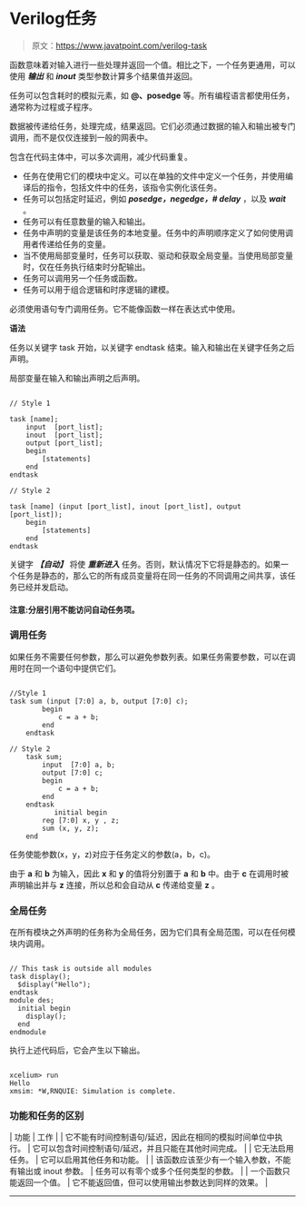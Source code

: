# Verilog任务

> 原文：<https://www.javatpoint.com/verilog-task>

函数意味着对输入进行一些处理并返回一个值。相比之下，一个任务更通用，可以使用 ***输出*** 和 ***inout*** 类型参数计算多个结果值并返回。

任务可以包含耗时的模拟元素，如 **@、posedge** 等。所有编程语言都使用任务，通常称为过程或子程序。

数据被传递给任务，处理完成，结果返回。它们必须通过数据的输入和输出被专门调用，而不是仅仅连接到一般的网表中。

包含在代码主体中，可以多次调用，减少代码重复。

*   任务在使用它们的模块中定义。可以在单独的文件中定义一个任务，并使用编译后的指令，包括文件中的任务，该指令实例化该任务。
*   任务可以包括定时延迟，例如 ***posedge，negedge，# delay*** ，以及 ***wait*** 。
*   任务可以有任意数量的输入和输出。
*   任务中声明的变量是该任务的本地变量。任务中的声明顺序定义了如何使用调用者传递给任务的变量。
*   当不使用局部变量时，任务可以获取、驱动和获取全局变量。当使用局部变量时，仅在任务执行结束时分配输出。
*   任务可以调用另一个任务或函数。
*   任务可以用于组合逻辑和时序逻辑的建模。

必须使用语句专门调用任务。它不能像函数一样在表达式中使用。

**语法**

任务以关键字 task 开始，以关键字 endtask 结束。输入和输出在关键字任务之后声明。

局部变量在输入和输出声明之后声明。

```

// Style 1

task [name];
	input  [port_list];
	inout  [port_list];
	output [port_list];
	begin
		[statements]
	end
endtask

// Style 2

task [name] (input [port_list], inout [port_list], output [port_list]);
	begin
		[statements]
	end
endtask

```

关键字 ***【自动】*** 将使 ***重新进入*** 任务。否则，默认情况下它将是静态的。如果一个任务是静态的，那么它的所有成员变量将在同一任务的不同调用之间共享，该任务已经并发启动。

#### 注意:分层引用不能访问自动任务项。

### 调用任务

如果任务不需要任何参数，那么可以避免参数列表。如果任务需要参数，可以在调用时在同一个语句中提供它们。

```

//Style 1
task sum (input [7:0] a, b, output [7:0] c);
		begin
			c = a + b;
		end
	endtask

// Style 2
	task sum;
		input  [7:0] a, b;
		output [7:0] c;
		begin
			c = a + b;
		end
	endtask
           initial begin
		reg [7:0] x, y , z;
		sum (x, y, z);
	end

```

任务使能参数(x，y，z)对应于任务定义的参数(a，b，c)。

由于 **a** 和 **b** 为输入，因此 **x** 和 **y** 的值将分别置于 **a** 和 **b** 中。由于 **c** 在调用时被声明输出并与 **z** 连接，所以总和会自动从 **c** 传递给变量 **z** 。

### 全局任务

在所有模块之外声明的任务称为全局任务，因为它们具有全局范围，可以在任何模块内调用。

```

// This task is outside all modules
task display();
  $display("Hello");
endtask
module des;
  initial begin
    display();
  end
endmodule

```

执行上述代码后，它会产生以下输出。

```

xcelium> run
Hello 
xmsim: *W,RNQUIE: Simulation is complete.

```

### 功能和任务的区别

| 功能 | 工作 |
| 它不能有时间控制语句/延迟，因此在相同的模拟时间单位中执行。 | 它可以包含时间控制语句/延迟，并且只能在其他时间完成。 |
| 它无法启用任务。 | 它可以启用其他任务和功能。 |
| 该函数应该至少有一个输入参数，不能有输出或 inout 参数。 | 任务可以有零个或多个任何类型的参数。 |
| 一个函数只能返回一个值。 | 它不能返回值，但可以使用输出参数达到同样的效果。 |

* * *
